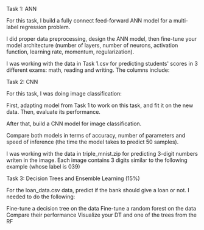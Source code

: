 Task 1: ANN

For this task, I build a fully connect feed-forward ANN model for a multi-label regression problem.

I did proper data preprocessing, design the ANN model, 
then fine-tune your model architecture (number of layers, number of neurons, activation function, learning rate, momentum, regularization).

I was working with the data in Task 1.csv for predicting students' scores in 3 different exams: math, reading and writing. The columns include:

Task 2: CNN 

For this task, I was doing image classification:

First, adapting  model from Task 1 to work on this task, and fit it on the new data. Then, evaluate its performance.

After that, build a CNN model for image classification.

Compare both models in terms of accuracy, number of parameters and speed of inference (the time the model takes to predict 50 samples).

I was working with the data in triple_mnist.zip for predicting 3-digit numbers writen in the image. 
Each image contains 3 digits similar to the following example (whose label is 039)

Task 3: Decision Trees and Ensemble Learning (15%)

For the loan_data.csv data, predict if the bank should give a loan or not. I needed to do the following:

Fine-tune a decision tree on the data
Fine-tune a random forest on the data
Compare their performance
Visualize your DT and one of the trees from the RF
